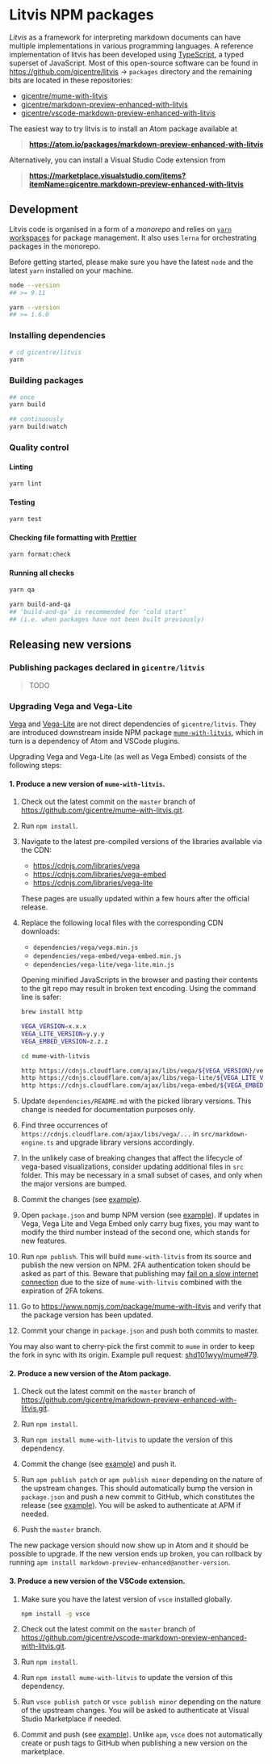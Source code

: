# Litvis NPM packages

_Litvis_ as a framework for interpreting markdown documents can have multiple implementations in various programming languages.
A reference implementation of litvis has been developed using [TypeScript](https://www.typescriptlang.org/), a typed superset of JavaScript.
Most of this open-source software can be found in https://github.com/gicentre/litvis → `packages` directory and the remaining bits are located in these repositories:

- [gicentre/mume-with-litvis](https://github.com/gicentre/mume-with-litvis)
- [gicentre/markdown-preview-enhanced-with-litvis](https://github.com/gicentre/markdown-preview-enhanced-with-litvis)
- [gicentre/vscode-markdown-preview-enhanced-with-litvis](https://github.com/gicentre/vscode-markdown-preview-enhanced-with-litvis)

The easiest way to try litvis is to install an Atom package available at

> **https://atom.io/packages/markdown-preview-enhanced-with-litvis**

Alternatively, you can install a Visual Studio Code extension from

> **https://marketplace.visualstudio.com/items?itemName=gicentre.markdown-preview-enhanced-with-litvis**

## Development

Litvis code is organised in a form of a _monorepo_ and relies on [`yarn` workspaces](https://yarnpkg.com/lang/en/docs/workspaces/) for package management.
It also uses `lerna` for orchestrating packages in the monorepo.

Before getting started, please make sure you have the latest `node` and the latest `yarn` installed on your machine.

```bash
node --version
## >= 9.11

yarn --version
## >= 1.6.0
```

### Installing dependencies

```bash
# cd gicentre/litvis
yarn
```

### Building packages

```bash
## once
yarn build

## continuously
yarn build:watch
```

### Quality control

#### Linting

```bash
yarn lint
```

#### Testing

```bash
yarn test
```

#### Checking file formatting with [Prettier](https://prettier.io/)

```bash
yarn format:check
```

#### Running all checks

```bash
yarn qa

yarn build-and-qa
## ‘build-and-qa‘ is recommended for ‘cold start’
## (i.e. when packages have not been built previously)
```

## Releasing new versions

### Publishing packages declared in `gicentre/litvis`

> TODO

### Upgrading Vega and Vega-Lite

[Vega](https://github.com/vega/vega) and [Vega-Lite](`https://github.com/vega/vega-lite`) are not direct dependencies of `gicentre/litvis`.
They are introduced downstream inside NPM package [`mume-with-litvis`](https://www.npmjs.com/package/mume-with-litvis), which in turn is a dependency of Atom and VSCode plugins.

Upgrading Vega and Vega-Lite (as well as Vega Embed) consists of the following steps:

#### 1. Produce a new version of `mume-with-litvis`.

1.  Check out the latest commit on the `master` branch of https://github.com/gicentre/mume-with-litvis.git.

1.  Run `npm install`.

1.  Navigate to the latest pre-compiled versions of the libraries available via the CDN:

    - https://cdnjs.com/libraries/vega
    - https://cdnjs.com/libraries/vega-embed
    - https://cdnjs.com/libraries/vega-lite

    These pages are usually updated within a few hours after the official release.

1.  Replace the following local files with the corresponding CDN downloads:

    - `dependencies/vega/vega.min.js`
    - `dependencies/vega-embed/vega-embed.min.js`
    - `dependencies/vega-lite/vega-lite.min.js`

    Opening minified JavaScripts in the browser and pasting their contents to the git repo may result in broken text encoding.
    Using the command line is safer:

    ```bash
    brew install http

    VEGA_VERSION=x.x.x
    VEGA_LITE_VERSION=y.y.y
    VEGA_EMBED_VERSION=z.z.z

    cd mume-with-litvis

    http https://cdnjs.cloudflare.com/ajax/libs/vega/${VEGA_VERSION}/vega.min.js > dependencies/vega/vega.min.js
    http https://cdnjs.cloudflare.com/ajax/libs/vega-lite/${VEGA_LITE_VERSION}/vega-lite.min.js > dependencies/vega-lite/vega-lite.min.js
    http https://cdnjs.cloudflare.com/ajax/libs/vega-embed/${VEGA_EMBED_VERSION}/vega-embed.min.js > dependencies/vega-embed/vega-embed.min.js
    ```

1.  Update `dependencies/README.md` with the picked library versions.
    This change is needed for documentation purposes only.

1.  Find three occurrences of `https://cdnjs.cloudflare.com/ajax/libs/vega/...` in `src/markdown-engine.ts` and upgrade library versions accordingly.

1.  In the unlikely case of breaking changes that affect the lifecycle of vega-based visualizations, consider updating additional files in `src` folder.
    This may be necessary in a small subset of cases, and only when the major versions are bumped.

1.  Commit the changes (see [example](https://github.com/gicentre/mume-with-litvis/commit/dbae1a1887c56ce4c668edffa633a71fb9dd44dd)).

1.  Open `package.json` and bump NPM version (see [example](https://github.com/gicentre/mume-with-litvis/commit/7882ee1e90b94953fd681bc91d04e5cedbb53812)).
    If updates in Vega, Vega Lite and Vega Embed only carry bug fixes, you may want to modify the third number instead of the second one, which stands for new features.

1.  Run `npm publish`.
    This will build `mume-with-litvis` from its source and publish the new version on NPM.
    2FA authentication token should be asked as part of this.
    Beware that publishing may [fail on a slow internet connection](https://github.com/npm/npm/issues/19425#issuecomment-381315731) due to the size of `mume-with-litvis` combined with the expiration of 2FA tokens.

1.  Go to https://www.npmjs.com/package/mume-with-litvis and verify that the package version has been updated.

1.  Commit your change in `package.json` and push both commits to master.

You may also want to cherry-pick the first commit to `mume` in order to keep the fork in sync with its origin.
Example pull request: [shd101wyy/mume#79](https://github.com/shd101wyy/mume/pull/79).

#### 2. Produce a new version of the Atom package.

1.  Check out the latest commit on the `master` branch of https://github.com/gicentre/markdown-preview-enhanced-with-litvis.git.

1.  Run `npm install`.

1.  Run `npm install mume-with-litvis` to update the version of this dependency.

1.  Commit the change (see [example](https://github.com/gicentre/markdown-preview-enhanced-with-litvis/commit/c08c88008438e189d65a3511c404bb5da58a4c71)) and push it.

1.  Run `apm publish patch` or `apm publish minor` depending on the nature of the upstream changes.
    This should automatically bump the version in `package.json` and push a new commit to GitHub, which constitutes the release (see [example](https://github.com/gicentre/markdown-preview-enhanced-with-litvis/commit/75dac081b7955028071c5ff79ccaa6791dd5b707)).
    You will be asked to authenticate at APM if needed.

1.  Push the `master` branch.

The new package version should now show up in Atom and it should be possible to upgrade.
If the new version ends up broken, you can rollback by running `apm install markdown-preview-enhanced@another-version`.

#### 3. Produce a new version of the VSCode extension.

1.  Make sure you have the latest version of `vsce` installed globally.

    ```bash
    npm install -g vsce
    ```

1.  Check out the latest commit on the `master` branch of https://github.com/gicentre/vscode-markdown-preview-enhanced-with-litvis.git.

1.  Run `npm install`.

1.  Run `npm install mume-with-litvis` to update the version of this dependency.

1.  Run `vsce publish patch` or `vsce publish minor` depending on the nature of the upstream changes.
    You will be asked to authenticate at Visual Studio Marketplace if needed.

1.  Commit and push (see [example](https://github.com/gicentre/vscode-markdown-preview-enhanced-with-litvis/commit/ab31a8449b8c5c8eb7eb086a2394daeec6c05ff9)).
    Unlike `apm`, `vsce` does not automatically create or push tags to GitHub when publishing a new version on the marketplace.
